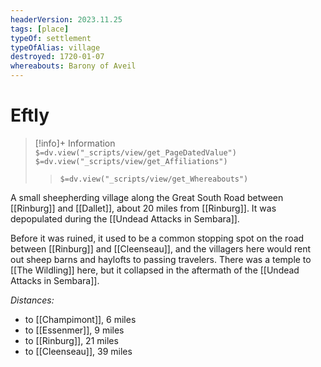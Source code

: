 ```yaml
---
headerVersion: 2023.11.25
tags: [place]
typeOf: settlement
typeOfAlias: village
destroyed: 1720-01-07
whereabouts: Barony of Aveil
---
```

# Eftly
>[!info]+ Information  
> `$=dv.view("_scripts/view/get_PageDatedValue")`  
> `$=dv.view("_scripts/view/get_Affiliations")`  
>> `$=dv.view("_scripts/view/get_Whereabouts")`

A small sheepherding village along the Great South Road between [[Rinburg]] and [[Dallet]], about 20 miles from [[Rinburg]]. It was depopulated during the [[Undead Attacks in Sembara]].

Before it was ruined, it used to be a common stopping spot on the road between [[Rinburg]] and [[Cleenseau]], and the villagers here would rent out sheep barns and haylofts to passing travelers. There was a temple to [[The Wildling]] here, but it collapsed in the aftermath of the [[Undead Attacks in Sembara]]. 

_Distances:_
* to [[Champimont]], 6 miles
* to [[Essenmer]], 9 miles
* to [[Rinburg]], 21 miles
* to [[Cleenseau]], 39 miles